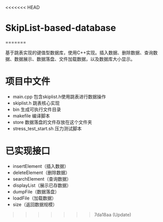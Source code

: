 <<<<<<< HEAD
# SkipList-based-database
=======

基于跳表实现的键值型数据库，使用C++实现。插入数据、删除数据、查询数据、数据展示、数据落盘、文件加载数据，以及数据库大小显示。


# 项目中文件

* main.cpp 包含skiplist.h使用跳表进行数据操作
* skiplist.h 跳表核心实现    
* bin 生成可执行文件目录 
* makefile 编译脚本
* store 数据落盘的文件存放在这个文件夹 
* stress_test_start.sh 压力测试脚本

# 已实现接口

* insertElement（插入数据）
* deleteElement（删除数据）
* searchElement（查询数据）
* displayList（展示已存数据）
* dumpFile（数据落盘）
* loadFile（加载数据）
* size（返回数据规模）

>>>>>>> 7da18aa (Update)
